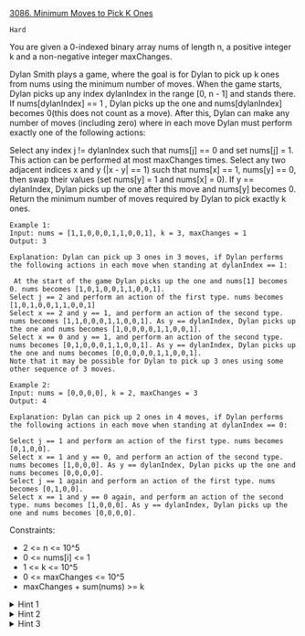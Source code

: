 [3086. Minimum Moves to Pick K Ones](https://leetcode.com/problems/minimum-moves-to-pick-k-ones/)

`Hard`

You are given a 0-indexed binary array nums of length n, a positive integer k and a non-negative integer maxChanges.

Dylan Smith plays a game, where the goal is for Dylan to pick up k ones from nums using the minimum number of moves. When the game starts, Dylan picks up any index dylanIndex in the range [0, n - 1] and stands there. If nums[dylanIndex] == 1 , Dylan picks up the one and nums[dylanIndex] becomes 0(this does not count as a move). After this, Dylan can make any number of moves (including zero) where in each move Dylan must perform exactly one of the following actions:

Select any index j != dylanIndex such that nums[j] == 0 and set nums[j] = 1. This action can be performed at most maxChanges times.
Select any two adjacent indices x and y (|x - y| == 1) such that nums[x] == 1, nums[y] == 0, then swap their values (set nums[y] = 1 and nums[x] = 0). If y == dylanIndex, Dylan picks up the one after this move and nums[y] becomes 0.
Return the minimum number of moves required by Dylan to pick exactly k ones.

```
Example 1:
Input: nums = [1,1,0,0,0,1,1,0,0,1], k = 3, maxChanges = 1
Output: 3

Explanation: Dylan can pick up 3 ones in 3 moves, if Dylan performs the following actions in each move when standing at dylanIndex == 1:

 At the start of the game Dylan picks up the one and nums[1] becomes 0. nums becomes [1,0,1,0,0,1,1,0,0,1].
Select j == 2 and perform an action of the first type. nums becomes [1,0,1,0,0,1,1,0,0,1]
Select x == 2 and y == 1, and perform an action of the second type. nums becomes [1,1,0,0,0,1,1,0,0,1]. As y == dylanIndex, Dylan picks up the one and nums becomes [1,0,0,0,0,1,1,0,0,1].
Select x == 0 and y == 1, and perform an action of the second type. nums becomes [0,1,0,0,0,1,1,0,0,1]. As y == dylanIndex, Dylan picks up the one and nums becomes [0,0,0,0,0,1,1,0,0,1].
Note that it may be possible for Dylan to pick up 3 ones using some other sequence of 3 moves.

Example 2:
Input: nums = [0,0,0,0], k = 2, maxChanges = 3
Output: 4

Explanation: Dylan can pick up 2 ones in 4 moves, if Dylan performs the following actions in each move when standing at dylanIndex == 0:

Select j == 1 and perform an action of the first type. nums becomes [0,1,0,0].
Select x == 1 and y == 0, and perform an action of the second type. nums becomes [1,0,0,0]. As y == dylanIndex, Dylan picks up the one and nums becomes [0,0,0,0].
Select j == 1 again and perform an action of the first type. nums becomes [0,1,0,0].
Select x == 1 and y == 0 again, and perform an action of the second type. nums becomes [1,0,0,0]. As y == dylanIndex, Dylan picks up the one and nums becomes [0,0,0,0].
```

Constraints:

- 2 <= n <= 10^5
- 0 <= nums[i] <= 1
- 1 <= k <= 10^5
- 0 <= maxChanges <= 10^5
- maxChanges + sum(nums) >= k

<details>
<summary>Hint 1</summary>

Ones created using a change require 2 moves. Hence except for the immediate neighbors of the index where we move all the ones, we should try to use change operations.

</details>
<details>
<summary>Hint 2</summary>

For some subset of ones, it is always better to move the ones to the median position.

</details>
<details>
<summary>Hint 3</summary>

We only need to be concerned with the indices where nums[i] == 1.

</details>
